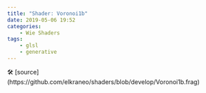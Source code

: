 ```yaml
---
title: "Shader: Voronoi1b"
date: 2019-05-06 19:52
categories:
	- Wie Shaders
tags:
	- glsl
	- generative
---
```


<section>
	<canvas class="glslCanvas" data-fragment-url="https://raw.githubusercontent.com/elkraneo/shaders/develop/Voronoi1b.frag">
	</canvas>
</section>
🛠 [source](https://github.com/elkraneo/shaders/blob/develop/Voronoi1b.frag)